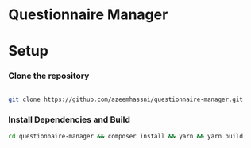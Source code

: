 # Questionnaire Manager

# Setup

### Clone the repository
```bash

git clone https://github.com/azeemhassni/questionnaire-manager.git 

```

### Install Dependencies and Build
```bash
cd questionnaire-manager && composer install && yarn && yarn build
```
